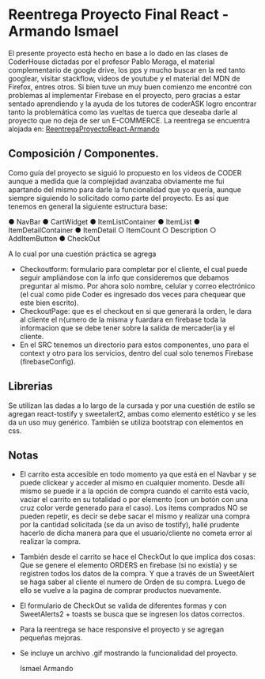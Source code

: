 ﻿# Reentrega Proyecto Final React - Armando Ismael
El presente proyecto está hecho en base a lo dado en las clases de CoderHouse dictadas por el profesor Pablo Moraga, el material complementario de google drive, los pps y mucho buscar en la red tanto googlear, visitar stackflow, videos de youtube y el material del MDN de Firefox, entres otros.
Si bien tuve un muy buen comienzo me encontré con problemas al implementar Firebase en el proyecto, pero gracias a estar sentado aprendiendo y la ayuda de los tutores de coderASK logro encontrar tanto la problemática como las vueltas de tuerca que deseaba darle al proyecto que no deja de ser un E-COMMERCE.
La reentrega se encuentra alojada en: [ReentregaProyectoReact-Armando](https://reentrega-proyecto-coder-armando.vercel.app/) 

## Composición / Componentes.
	
Como guía del proyecto se siguió lo propuesto en los videos de CODER aunque a medida que la complejidad avanzaba obviamente me fui apartando del mismo para darle la funcionalidad que yo quería, aunque siempre siguiendo lo solicitado como parte del proyecto. Es así que tenemos en general la siguiente estructura base:
 
● NavBar
● CartWidget
● ItemListContainer
● ItemList
● ItemDetailContainer
● ItemDetail
			○ ItemCount
			○ Description
			○ AddItemButton
● CheckOut

A lo cual por una cuestión práctica se agrega

 - Checkoutform: formulario para completar por el cliente, el cual puede seguir ampliándose con la info que consideremos que debamos preguntar al mismo. Por ahora solo nombre, celular y correo electrónico (el cual como pide Coder es ingresado dos veces para chequear que este bien escrito).
 - CheckoutPage: que es el checkout en si que generará la orden, le dara al cliente el n{umero de la misma y fuardara en firebase toda la informacion que se debe tener sobre la salida de mercader{ia y el cliente. 
 - En el SRC tenemos un directorio para estos componentes, uno para el context y otro para los servicios, dentro del cual solo tenemos Firebase (firebaseConfig).

## Librerias

Se utilizan las dadas a lo largo de la cursada y por una cuestión de estilo se agregan react-tostify y sweetalert2, ambas como elemento estético y se les da un uso muy genérico. También se utiliza bootstrap con elementos en css.

## Notas


 - El carrito esta accesible en todo momento ya que está en el Navbar y se puede clickear y acceder al mismo en cualquier momento. Desde allí mismo se puede ir a la opción de compra cuando el carrito está vacío, vaciar el carrito en su totalidad o por elemento (con un botón con una cruz color verde generado para el caso). Los items comprados NO se pueden repetir, es decir se debe sacar el mismo y realizar una compra por la cantidad solicitada (se da un aviso de tostify), hallé prudente hacerlo de dicha manera para que el usuario/cliente no cometa error al realizar la compra. 
 - También desde el carrito se hace el CheckOut lo que implica dos cosas: Que se genere el elemento ORDERS en firebase (si no existía) y se registren todos los datos de la compra. Y que a través de un SweetAlert se haga saber al cliente el numero de Orden de su compra. Luego de ello se vuelve a la pagina de comprar productos nuevamente.
 - El formulario de CheckOut se valida de diferentes formas y con SweetAlerts2 + toasts se busca que se ingresen los datos correctos.
 - Para la reentrega se hace responsive el proyecto y se agregan pequeñas mejoras.
 - Se incluye un archivo .gif mostrando la funcionalidad del proyecto.
 
   Ismael Armando 

    

 
  

```
